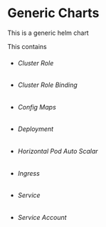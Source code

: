 # Generic Charts

This is a generic helm chart

This contains

* ###### Cluster Role
* ###### Cluster Role Binding
* ###### Config Maps
* ###### Deployment
* ###### Horizontal Pod Auto Scalar
* ###### Ingress
* ###### Service
* ###### Service Account









